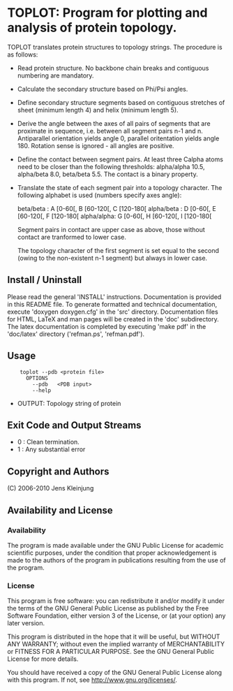 
# TOPLOT: Program for plotting and analysis of protein topology.

TOPLOT translates protein structures to topology strings.
The procedure is as follows:
- Read protein structure. No backbone chain breaks and contiguous numbering
	are mandatory.
- Calculate the secondary structure based on Phi/Psi angles.
- Define secondary structure segments based on contiguous stretches
	of sheet (minimum length 4) and helix (minimum length 5).
- Derive the angle between the axes of all pairs of segments that are
	proximate in sequence, i.e. between all segment pairs n-1 and n.
	Antiparallel orientation yields angle 0, parallel oritentation
	yields angle 180. Rotation sense is ignored - all angles are
	positive.
- Define the contact between segment pairs. At least three Calpha
	atoms need to be closer than the following thresholds:
	alpha/alpha 10.5, alpha/beta 8.0, beta/beta 5.5. The contact is
	a binary property.
- Translate the state of each segment pair into a topology character.
	The following alphabet is used (numbers specify axes angle):

	beta/beta  : A [0-60[, B [60-120[, C [120-180[
	alpha/beta : D [0-60[, E [60-120[, F [120-180[
	alpha/alpha: G [0-60[, H [60-120[, I [120-180[

	Segment pairs in contact are upper case as above, those without contact 
	are tranformed to lower case.

	The topology character of the first segment is set equal to the second 
	(owing to the non-existent n-1 segment) but always in lower case.


## Install / Uninstall
Please read the general 'INSTALL' instructions.
Documentation is provided in this README file. To generate formatted and
technical documentation, execute 'doxygen doxygen.cfg' in the 'src' directory.
Documentation files for HTML, LaTeX and man pages will be created in the 
'doc' subdirectory. The latex documentation is completed by executing 
'make pdf' in the 'doc/latex' directory ('refman.ps', 'refman.pdf').


## Usage
```
	toplot --pdb <protein file>
	  OPTIONS
		--pdb	<PDB input>
		--help
```

- OUTPUT:	Topology string of protein


## Exit Code and Output Streams
- 0 : Clean termination.
- 1 : Any substantial error


## Copyright and Authors
(C) 2006-2010 Jens Kleinjung


## Availability and License
### Availability
The program is made available under the GNU Public License for academic
scientific purposes, under the condition that proper acknowledgement 
is made to the authors of the program in publications resulting from the use 
of the program.

### License
This program is free software: you can redistribute it and/or modify
it under the terms of the GNU General Public License as published by
the Free Software Foundation, either version 3 of the License, or
(at your option) any later version.

This program is distributed in the hope that it will be useful,
but WITHOUT ANY WARRANTY; without even the implied warranty of
MERCHANTABILITY or FITNESS FOR A PARTICULAR PURPOSE.  See the
GNU General Public License for more details.

You should have received a copy of the GNU General Public License
along with this program.  If not, see <http://www.gnu.org/licenses/>.

